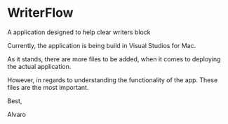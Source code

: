 # WriterFlow
A application designed to help clear writers block

Currently, the application is being build in Visual Studios for Mac. 

As it stands, there are more files to be added, when it comes to deploying the actual application.

However, in regards to understanding the functionality of the app. These files are the most important. 

Best, 

Alvaro 
